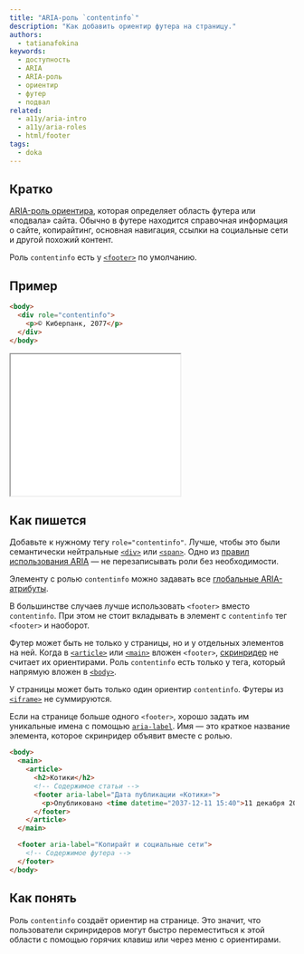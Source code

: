 ```yaml
---
title: "ARIA-роль `contentinfo`"
description: "Как добавить ориентир футера на страницу."
authors:
  - tatianafokina
keywords:
  - доступность
  - ARIA
  - ARIA-роль
  - ориентир
  - футер
  - подвал
related:
  - a11y/aria-intro
  - a11y/aria-roles
  - html/footer
tags:
  - doka
---
```


## Кратко

[ARIA-роль ориентира](/a11y/aria-roles/#roli-orientirov), которая определяет область футера или «подвала» сайта. Обычно в футере находится справочная информация о сайте, копирайтинг, основная навигация, ссылки на социальные сети и другой похожий контент.

Роль `contentinfo` есть у [`<footer>`](/html/footer/) по умолчанию.

## Пример

```html
<body>
  <div role="contentinfo">
    <p>© Киберпанк, 2077</p>
  </div>
</body>
```

<iframe title="Футер страницы с ролью contentinfo" src="demos/footer-with-contentinfo/" height="250"></iframe>

## Как пишется

Добавьте к нужному тегу `role="contentinfo"`. Лучше, чтобы это были семантически нейтральные [`<div>`](/html/div/) или [`<span>`](/html/span/). Одно из [правил использования ARIA](/a11y/aria-intro/#pravila-ispolzovaniya) — не перезаписывать роли без необходимости.

Элементу с ролью `contentinfo` можно задавать все [глобальные ARIA-атрибуты](/a11y/aria-attrs/#globalnye-atributy).

В большинстве случаев лучше использовать `<footer>` вместо `contentinfo`. При этом не стоит вкладывать в элемент с `contentinfo` тег `<footer>` и наоборот.

Футер может быть не только у страницы, но и у отдельных элементов на ней. Когда в [`<article>`](/html/article/) или [`<main>`](/html/main/) вложен `<footer>`, [скринридер](/a11y/screenreaders/) не считает их ориентирами. Роль `contentinfo` есть только у тега, который напрямую вложен в [`<body>`](/html/body/).

У страницы может быть только один ориентир `contentinfo`. Футеры из [`<iframe>`](/html/iframe/) не суммируются.

Если на странице больше одного `<footer>`, хорошо задать им уникальные имена с помощью [`aria-label`](/a11y/aria-label/). Имя — это краткое название элемента, которое скринридер объявит вместе с ролью.

```html
<body>
  <main>
    <article>
      <h2>Котики</h2>
      <!-- Содержимое статьи -->
      <footer aria-label="Дата публикации «Котики»">
        <p>Опубликовано <time datetime="2037-12-11 15:40">11 декабря 2037</time></p>
      </footer>
    </article>
  </main>

  <footer aria-label="Копирайт и социальные сети">
    <!-- Содержимое футера -->
  </footer>
</body>
```

## Как понять

Роль `contentinfo` создаёт ориентир на странице. Это значит, что пользователи скринридеров могут быстро переместиться к этой области с помощью горячих клавиш или через меню с ориентирами.
